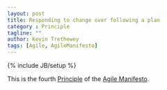 ```yaml
---
layout: post
title: Responding to change over following a plan
category : Principle
tagline: ""
author: Kevin Trethewey
tags: [Agile, AgileManifesto]
---
```

{% include JB/setup %}

This is the fourth [Principle](/principles.html) of the [Agile Manifesto](/Archetype/AgileManifesto/).